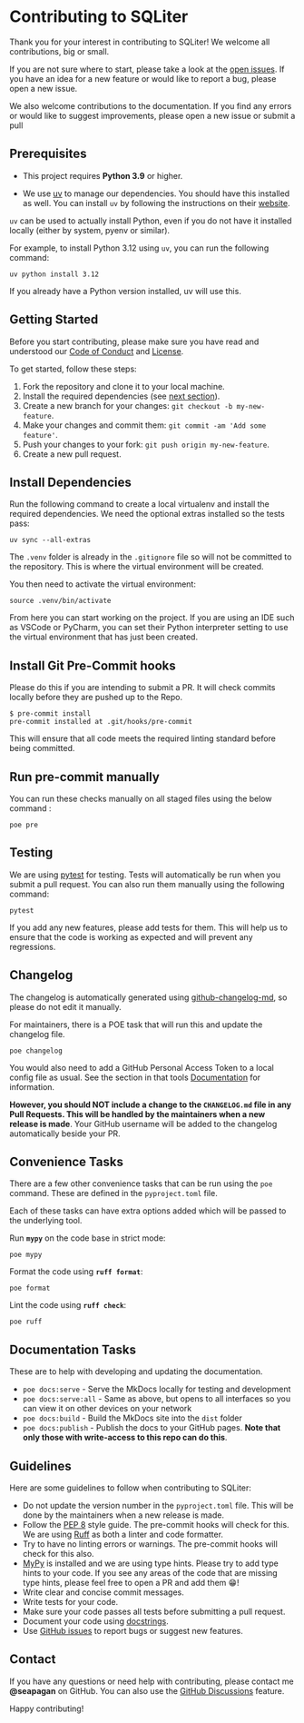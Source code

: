 
# Contributing to SQLiter <!-- omit in toc -->

Thank you for your interest in contributing to SQLiter! We welcome
all contributions, big or small.

If you are not sure where to start, please take a look at the [open
issues](https://github.com/seapagan/sqliter-py/issues). If you have an
idea for a new feature or would like to report a bug, please open a new issue.

We also welcome contributions to the documentation. If you find any errors or
would like to suggest improvements, please open a new issue or submit a pull

## Prerequisites

- This project requires **Python 3.9** or higher.

- We use [uv](https://docs.astral.sh/uv/) to manage our dependencies. You should
have this installed as well. You can install `uv` by following the instructions
on their [website](https://docs.astral.sh/uv/getting-started/installation/).

`uv` can be used to actually install Python, even if you do not have it
installed locally (either by system, pyenv or similar).

For example, to install Python 3.12 using `uv`, you can run the following command:

```console
uv python install 3.12
```

If you already have a Python version installed, uv will use this.

## Getting Started

Before you start contributing, please make sure you have read and understood our
[Code of
Conduct](https://github.com/seapagan/sqliter-py/blob/main/CODE_OF_CONDUCT.md) and
[License](https://github.com/seapagan/sqliter-py/blob/main/LICENSE).

To get started, follow these steps:

1. Fork the repository and clone it to your local machine.
2. Install the required dependencies (see [next section](#install-dependencies)).
3. Create a new branch for your changes: `git checkout -b my-new-feature`.
4. Make your changes and commit them: `git commit -am 'Add some feature'`.
5. Push your changes to your fork: `git push origin my-new-feature`.
6. Create a new pull request.

## Install Dependencies

Run the following command to create a local virtualenv and install the required
dependencies. We need the optional extras installed so the tests pass:

```console
uv sync --all-extras
```

The `.venv` folder is already in the `.gitignore` file so will not be committed
to the repository. This is where the virtual environment will be created.

You then need to activate the virtual environment:

```console
source .venv/bin/activate
```

From here you can start working on the project. If you are using an IDE such as
VSCode or PyCharm, you can set their Python interpreter setting to use
the virtual environment that has just been created.

## Install Git Pre-Commit hooks

Please do this if you are intending to submit a PR. It will check commits
locally before they are pushed up to the Repo.

```console
$ pre-commit install
pre-commit installed at .git/hooks/pre-commit
```

This will ensure that all code meets the required linting standard before being
committed.

## Run pre-commit manually

You can run these checks manually on all staged files using the below command :

```console
poe pre
```

## Testing

We are using [pytest](https://docs.pytest.org/) for testing. Tests will
automatically be run when you submit a pull request. You can also run them
manually using the following command:

```console
pytest
```

If you add any new features, please add tests for them. This will help us to
ensure that the code is working as expected and will prevent any regressions.

## Changelog

The changelog is automatically generated using
[github-changelog-md](https://changelog.seapagan.net), so please do not edit it
manually.

For maintainers, there is a POE task that will run this and update the changelog
file.

```console
poe changelog
```

You would also need to add a GitHub Personal Access Token to a local config file
as usual. See the section in that tools
[Documentation](https://changelog.seapagan.net/installation/#setup-a-github-pat)
for information.

**However, you should NOT include a change to the `CHANGELOG.md` file in any
Pull Requests. This will be handled by the maintainers when a new release is
made**. Your GitHub username will be added to the changelog automatically beside
your PR.

## Convenience Tasks

There are a few other convenience tasks that can be run using the `poe` command.
These are defined in the `pyproject.toml` file.

Each of these tasks can have extra options added which will be passed to the
underlying tool.

Run **`mypy`** on the code base in strict mode:

```console
poe mypy
```

Format the code using **`ruff format`**:

```console
poe format
```

Lint the code using **`ruff check`**:

```console
poe ruff
```

## Documentation Tasks

These are to help with developing and updating the documentation.

- `poe docs:serve` - Serve the MkDocs locally for testing and development
- `poe docs:serve:all` - Same as above, but opens to all interfaces so you can
  view it on other devices on your network
- `poe docs:build` - Build the MkDocs site into the `dist` folder
- `poe docs:publish` - Publish the docs to your GitHub pages. **Note that only
  those with write-access to this repo can do this**.

## Guidelines

Here are some guidelines to follow when contributing to SQLiter:

- Do not update the version number in the `pyproject.toml` file. This will be
  done by the maintainers when a new release is made.
- Follow the [PEP 8](https://www.python.org/dev/peps/pep-0008/) style guide. The
  pre-commit hooks will check for this. We are using
  [Ruff](https://docs.astral.sh/ruff/) as both a linter and code formatter.
- Try to have no linting errors or warnings. The pre-commit hooks will check for
  this also.
- [MyPy](https://mypy.readthedocs.io/en/stable/) is installed and we are using
  type hints. Please try to add type hints to your code. If you see any areas of
  the code that are missing type hints, please feel free to open a PR and add
  them 😁!
- Write clear and concise commit messages.
- Write tests for your code.
- Make sure your code passes all tests before submitting a pull request.
- Document your code using
  [docstrings](https://www.python.org/dev/peps/pep-0257/).
- Use [GitHub issues](https://github.com/seapagan/sqliter-py/issues)
  to report bugs or suggest new features.

## Contact

If you have any questions or need help with contributing, please contact me
**@seapagan** on GitHub. You can also use the [GitHub
Discussions](https://github.com/seapagan/sqliter-py/discussions)
feature.

Happy contributing!
